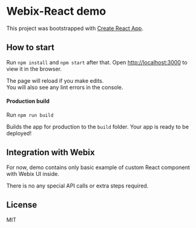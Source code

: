 Webix-React demo
================

This project was bootstrapped with [Create React App](https://github.com/facebookincubator/create-react-app).

How to start
------------

Run `npm install` and `npm start` after that. 
Open [http://localhost:3000](http://localhost:3000) to view it in the browser.

The page will reload if you make edits.<br>
You will also see any lint errors in the console.

#### Production build

Run `npm run build`

Builds the app for production to the `build` folder. Your app is ready to be deployed!


Integration with Webix
----------------------

For now, demo contains only basic example of custom React component with Webix UI inside. 

There is no any special API calls or extra steps required.


License
--------

MIT
